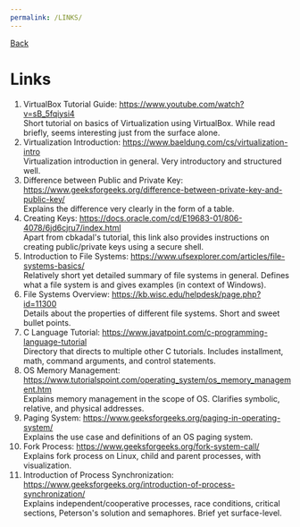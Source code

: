 ```yaml
---
permalink: /LINKS/
---
```


[Back](https://kalooshfv.github.io/os222/)
<br>

# Links

1. VirtualBox Tutorial Guide: https://www.youtube.com/watch?v=sB_5fqiysi4 <br>
Short tutorial on basics of Virtualization using VirtualBox. While read briefly, seems interesting just from the surface alone.
2. Virtualization Introduction: https://www.baeldung.com/cs/virtualization-intro <br>
Virtualization introduction in general. Very introductory and structured well. <br>
3. Difference between Public and Private Key: https://www.geeksforgeeks.org/difference-between-private-key-and-public-key/ <br>
Explains the difference very clearly in the form of a table. <br>
4. Creating Keys: https://docs.oracle.com/cd/E19683-01/806-4078/6jd6cjru7/index.html <br>
Apart from cbkadal's tutorial, this link also provides instructions on creating public/private keys using a secure shell. <br>
5. Introduction to File Systems: https://www.ufsexplorer.com/articles/file-systems-basics/ <br>
Relatively short yet detailed summary of file systems in general. Defines what a file system is and gives examples (in context of Windows). <br>
6. File Systems Overview: https://kb.wisc.edu/helpdesk/page.php?id=11300 <br>
Details about the properties of different file systems. Short and sweet bullet points.
7. C Language Tutorial: https://www.javatpoint.com/c-programming-language-tutorial <br>
Directory that directs to multiple other C tutorials. Includes installment, math, command arguments, and control statements.
8. OS Memory Management: https://www.tutorialspoint.com/operating_system/os_memory_management.htm <br>
Explains memory management in the scope of OS. Clarifies symbolic, relative, and physical addresses.
9. Paging System: https://www.geeksforgeeks.org/paging-in-operating-system/ <br>
Explains the use case and definitions of an OS paging system.
10. Fork Process: https://www.geeksforgeeks.org/fork-system-call/ <br>
Explains fork process on Linux, child and parent processes, with visualization.
11. Introduction of Process Synchronization: https://www.geeksforgeeks.org/introduction-of-process-synchronization/ <br>
Explains independent/cooperative processes, race conditions, critical sections, Peterson's solution and semaphores. Brief yet surface-level.

